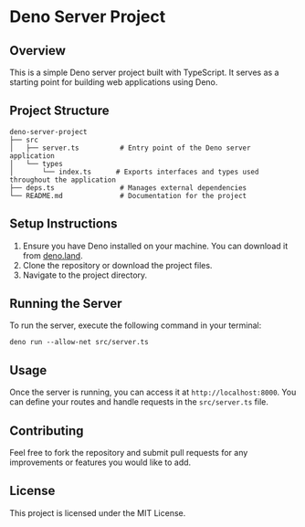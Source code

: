 # Deno Server Project

## Overview
This is a simple Deno server project built with TypeScript. It serves as a starting point for building web applications using Deno.

## Project Structure
```
deno-server-project
├── src
│   ├── server.ts          # Entry point of the Deno server application
│   └── types
│       └── index.ts      # Exports interfaces and types used throughout the application
├── deps.ts                # Manages external dependencies
└── README.md              # Documentation for the project
```

## Setup Instructions
1. Ensure you have Deno installed on your machine. You can download it from [deno.land](https://deno.land/).
2. Clone the repository or download the project files.
3. Navigate to the project directory.

## Running the Server
To run the server, execute the following command in your terminal:

```
deno run --allow-net src/server.ts
```

## Usage
Once the server is running, you can access it at `http://localhost:8000`. You can define your routes and handle requests in the `src/server.ts` file.

## Contributing
Feel free to fork the repository and submit pull requests for any improvements or features you would like to add. 

## License
This project is licensed under the MIT License.